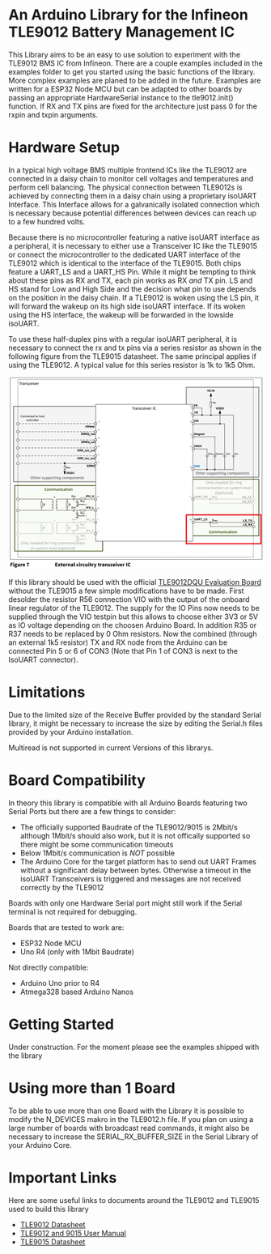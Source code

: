 # An Arduino Library for the Infineon TLE9012 Battery Management IC

This Library aims to be an easy to use solution to experiment with the TLE9012 BMS IC from Infineon. There are a couple examples included in the examples folder to get you started using the basic functions of the library. More complex examples are planed to be added in the future. Examples are written for a ESP32 Node MCU but can be adapted to other boards by passing an appropriate HardwareSerial instance to the tle9012.init() function. If RX and TX pins are fixed for the architecture just pass 0 for the rxpin and txpin arguments. 


# Hardware Setup

In a typical high voltage BMS multiple frontend ICs like the TLE9012 are connected in a daisy chain to monitor cell voltages and temperatures and perform cell balancing. The physical connection between TLE9012s is achieved by connecting them in a daisy chain using a proprietary isoUART Interface. This Interface allows for a galvanically isolated connection which is necessary because potential differences between devices can reach up to a few hundred volts. 

Because there is no microcontroller featuring a native isoUART interface as a peripheral, it is necessary to either use a Transceiver IC like the TLE9015 or connect the microcontroller to the dedicated UART interface of the TLE9012 which is identical to the interface of the TLE9015. Both chips feature a UART_LS and a UART_HS Pin. While it might be tempting to think about these pins as RX and TX, each pin works as RX *and* TX pin. LS and HS stand for Low and High Side and the decision what pin to use depends on the position in the daisy chain. If a TLE9012 is woken using the LS pin, it will forward the wakeup on its high side isoUART interface. If its woken using the HS interface, the wakeup will be forwarded in the lowside isoUART.

To use these half-duplex pins with a regular isoUART peripheral, it is necessary to connect the rx and tx pins via a series resistor as shown in the following figure from the TLE9015 datasheet. The same principal applies if using the TLE9012. A typical value for this series resistor is 1k to 1k5 Ohm. 

![image TLE9015 UART Connection](./readme_resources/TLE9015_Connection.png "UART Connection")

If this library should be used with the official [TLE9012DQU Evaluation Board](https://www.infineon.com/cms/en/product/evaluation-boards/tle9012dqu_dtr_bms2/) without the TLE9015 a few simple modifications have to be made. First desolder the resistor R56 connection VIO with the output of the onboard linear regulator of the TLE9012. The supply for the IO Pins now needs to be supplied through the VIO testpin but this allows to choose either 3V3 or 5V as IO voltage depending on the choosen Arduino Board. In addition R35 or R37 needs to be replaced by 0 Ohm resistors. Now the combined (through an external 1k5 resistor) TX and RX node from the Arduino can be connected Pin 5 or 6 of CON3 (Note that Pin 1 of CON3 is next to the IsoUART connector).

# Limitations

Due to the limited size of the Receive Buffer provided by the standard Serial library, it might be necessary to increase the size by editing the Serial.h files provided by your Arduino installation.

Multiread is not supported in current Versions of this librarys.

# Board Compatibility 

In theory this library is compatible with all Arduino Boards featuring two Serial Ports but there are a few things to consider:
- The officially supported Baudrate of the TLE9012/9015 is 2Mbit/s although 1Mbit/s should also work, but it is not offically supported so there might be some communication timeouts
- Below 1Mbit/s communication is *NOT* possible
- The Arduino Core for the target platform has to send out UART Frames without a significant delay between bytes. Otherwise a timeout in the isoUART Transceivers is triggered and messages are not received correctly by the TLE9012

Boards with only one Hardware Serial port might still work if the Serial terminal is not required for debugging.

Boards that are tested to work are:
- ESP32 Node MCU
- Uno R4 (only with 1Mbit Baudrate)

Not directly compatible:
- Arduino Uno prior to R4
- Atmega328 based Arduino Nanos

# Getting Started

Under construction. For the moment please see the examples shipped with the library

# Using more than 1 Board

To be able to use more than one Board with the Library it is possible to modify the N_DEVICES makro in the TLE9012.h file. If you plan on using a large number of boards with broadcast read commands, it might also be necessary to increase the SERIAL_RX_BUFFER_SIZE in the Serial Library of your Arduino Core.

# Important Links

Here are some useful links to documents around the TLE9012 and TLE9015 used to build this library

- [TLE9012 Datasheet](https://www.infineon.com/dgdl/Infineon-TLE9012DQU-DataSheet-v01_00-EN.pdf?fileId=8ac78c8c7e7124d1017f0c3d27c75737)
- [TLE9012 and 9015 User Manual](https://www.infineon.com/dgdl/Infineon-Infineon-TLE9012DQU_TLE9015DQU-UM-v01_00-EN-UserManual-v01_00-EN.pdf?fileId=8ac78c8c7e7124d1017f0c4f8750574b&da=t)
- [TLE9015 Datasheet](https://www.infineon.com/dgdl/Infineon-TLE9015DQU-DataSheet-v01_00-EN.pdf?fileId=8ac78c8c7e7124d1017f0c62000f6342)
